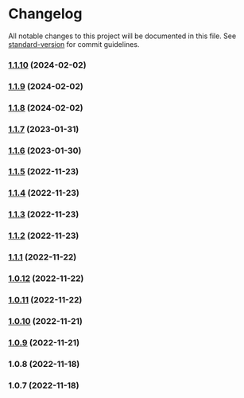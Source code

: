 # Changelog

All notable changes to this project will be documented in this file. See [standard-version](https://github.com/conventional-changelog/standard-version) for commit guidelines.

### [1.1.10](https://github.com/fenwikk/skola24/compare/v1.1.9...v1.1.10) (2024-02-02)

### [1.1.9](https://github.com/fenwikk/skola24/compare/v1.1.8...v1.1.9) (2024-02-02)

### [1.1.8](https://github.com/fenwikk/skola24/compare/v1.1.7...v1.1.8) (2024-02-02)

### [1.1.7](https://github.com/fenwikk/skola24/compare/v1.1.6...v1.1.7) (2023-01-31)

### [1.1.6](https://github.com/fenwikk/skola24/compare/v1.1.5...v1.1.6) (2023-01-30)

### [1.1.5](https://github.com/fenwikk/skola24/compare/v1.1.4...v1.1.5) (2022-11-23)

### [1.1.4](https://github.com/fenwikk/skola24/compare/v1.1.3...v1.1.4) (2022-11-23)

### [1.1.3](https://github.com/fenwikk/skola24/compare/v1.1.2...v1.1.3) (2022-11-23)

### [1.1.2](https://github.com/fenwikk/skola24/compare/v1.1.1...v1.1.2) (2022-11-23)

### [1.1.1](https://github.com/fenwikk/skola24/compare/v1.0.12...v1.1.1) (2022-11-22)

### [1.0.12](https://github.com/fenwikk/skola24/compare/v1.0.11...v1.0.12) (2022-11-22)

### [1.0.11](https://github.com/fenwikk/skola24/compare/v1.0.10...v1.0.11) (2022-11-22)

### [1.0.10](https://github.com/fenwikk/skola24/compare/v1.0.9...v1.0.10) (2022-11-21)

### [1.0.9](https://github.com/fenwikk/skola24/compare/v1.0.8...v1.0.9) (2022-11-21)

### 1.0.8 (2022-11-18)

### 1.0.7 (2022-11-18)
